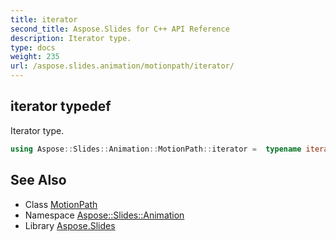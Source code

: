 ```yaml
---
title: iterator
second_title: Aspose.Slides for C++ API Reference
description: Iterator type.
type: docs
weight: 235
url: /aspose.slides.animation/motionpath/iterator/
---
```

## iterator typedef


Iterator type.

```cpp
using Aspose::Slides::Animation::MotionPath::iterator =  typename iterator_holder_type::iterator
```

## See Also

* Class [MotionPath](../)
* Namespace [Aspose::Slides::Animation](../../)
* Library [Aspose.Slides](../../../)